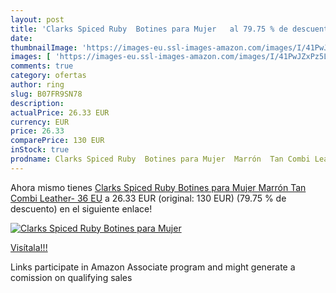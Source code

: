 ```yaml
---
layout: post
title: 'Clarks Spiced Ruby  Botines para Mujer   al 79.75 % de descuento'
date: 
thumbnailImage: 'https://images-eu.ssl-images-amazon.com/images/I/41PwJZxPz5L._SL200_.jpg'
images: [ 'https://images-eu.ssl-images-amazon.com/images/I/41PwJZxPz5L._SL200_.jpg' ]
comments: true
category: ofertas
author: ring
slug: B07FR9SN78
description:
actualPrice: 26.33 EUR
currency: EUR
price: 26.33
comparePrice: 130 EUR
inStock: true
prodname: Clarks Spiced Ruby  Botines para Mujer  Marrón  Tan Combi Leather-   36 EU
---
```


Ahora mismo tienes [Clarks Spiced Ruby  Botines para Mujer  Marrón  Tan Combi Leather-   36 EU](https://www.amazon.es/dp/B07FR9SN78/?tag=tolees-21) a 26.33 EUR (original: 130 EUR) (79.75 %  de descuento) en el siguiente enlace!

[![Clarks Spiced Ruby  Botines para Mujer  ](https://images-eu.ssl-images-amazon.com/images/I/41PwJZxPz5L._SL200_.jpg)](https://www.amazon.es/dp/B07FR9SN78/?tag=tolees-21)

[Visítala!!!](https://www.amazon.es/dp/B07FR9SN78/?tag=tolees-21)

Links participate in Amazon Associate program and might generate a comission on qualifying sales

